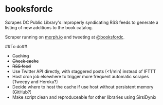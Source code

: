# booksfordc

Scrapes DC Public Library's improperly syndicating RSS feeds to generate a listing of new additions to the book catalog.

Scraper running on [morph.io](https://morph.io/evonfriedland/booksfordc) and tweeting at [@booksfordc](https://twitter.com/booksfordc).

##To do##
* ~~Caching~~
* ~~Check cache~~
* ~~RSS feed~~
* Use Twitter API directly, with staggered posts (<1/min) instead of IFTTT
* Host cron job elsewhere to trigger more frequent automatic scrapes (Tweepy and Heroku?)
* Decide where to host the cache if use host without persistent memory (GitHub?)
* Make script clean and reproduceable for other libraries using SirsiDynix
